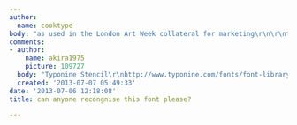 ```yaml
---
author:
  name: cooktype
body: "as used in the London Art Week collateral for marketing\r\n\r\nthanks\r\nGary"
comments:
- author:
    name: akira1975
    picture: 109727
  body: "Typonine Stencil\r\nhttp://www.typonine.com/fonts/font-library/typonine-stencil/"
  created: '2013-07-07 05:49:33'
date: '2013-07-06 12:18:08'
title: can anyone recongnise this font please?

---
```


